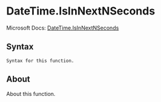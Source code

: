 ---
---

# DateTime.IsInNextNSeconds

Microsoft Docs: [DateTime.IsInNextNSeconds](https://docs.microsoft.com/en-us/powerquery-m/datetime-isinnextnseconds)

## Syntax

```
Syntax for this function.
```

## About

About this function.

